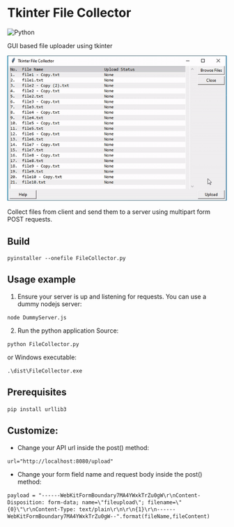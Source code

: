 # Tkinter File Collector
![Python][python-shield]

GUI based file uploader using tkinter

![](demo.gif)

Collect files from client and send them to a server using multipart form POST requests.
## Build

```
pyinstaller --onefile FileCollector.py
```

## Usage example

1. Ensure your server is up and listening for requests. You can use a dummy nodejs server:
```
node DummyServer.js
```
2. Run the python application
Source:
```
python FileCollector.py
```
 or
Windows executable:
```
.\dist\FileCollector.exe
```

## Prerequisites

```
pip install urllib3
```

<!-- Markdown link & img dfn's -->
[python-shield]: https://img.shields.io/badge/python-3.8.3-green

## Customize:

* Change your API url inside the post() method:
```
url="http://localhost:8080/upload"
```
* Change your form field name and request body inside the post() method:
```
payload = "------WebKitFormBoundary7MA4YWxkTrZu0gW\r\nContent-Disposition: form-data; name=\"fileupload\"; filename=\"{0}\"\r\nContent-Type: text/plain\r\n\r\n{1}\r\n------WebKitFormBoundary7MA4YWxkTrZu0gW--".format(fileName,fileContent)

```
